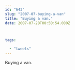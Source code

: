 ```yaml
---
id: "643"
slug: "2007-07-buying-a-van"
title: "Buying a van."
date: 2007-07-28T00:50:54.000Z



tags:

  - "tweets"
---
```

<div class="sqs-html-content">
  <p>Buying a van.</p>
</div>
